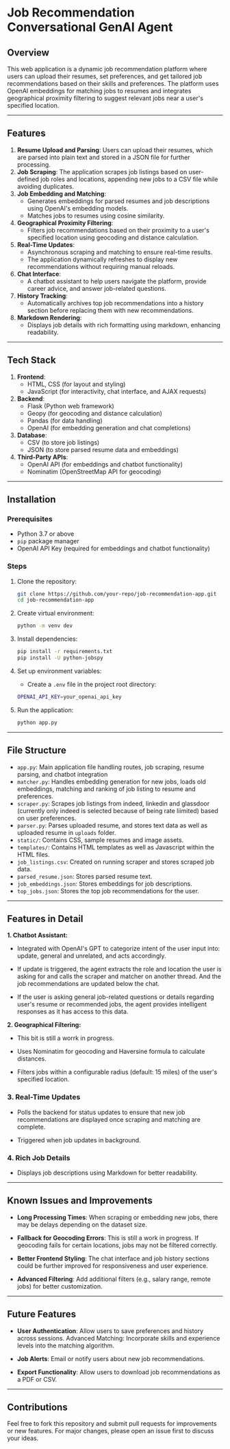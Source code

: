 # Job Recommendation Conversational GenAI Agent

## Overview

This web application is a dynamic job recommendation platform where users can upload their resumes, set preferences, and get tailored job recommendations based on their skills and preferences. The platform uses OpenAI embeddings for matching jobs to resumes and integrates geographical proximity filtering to suggest relevant jobs near a user's specified location.

---

## Features

1. **Resume Upload and Parsing**: Users can upload their resumes, which are parsed into plain text and stored in a JSON file for further processing.
2. **Job Scraping**: The application scrapes job listings based on user-defined job roles and locations, appending new jobs to a CSV file while avoiding duplicates.
3. **Job Embedding and Matching**:
   - Generates embeddings for parsed resumes and job descriptions using OpenAI's embedding models.
   - Matches jobs to resumes using cosine similarity.
4. **Geographical Proximity Filtering**:
   - Filters job recommendations based on their proximity to a user's specified location using geocoding and distance calculation.
5. **Real-Time Updates**:
   - Asynchronous scraping and matching to ensure real-time results.
   - The application dynamically refreshes to display new recommendations without requiring manual reloads.
6. **Chat Interface**:
   - A chatbot assistant to help users navigate the platform, provide career advice, and answer job-related questions.
7. **History Tracking**:
   - Automatically archives top job recommendations into a history section before replacing them with new recommendations.
8. **Markdown Rendering**:
   - Displays job details with rich formatting using markdown, enhancing readability.

---

## Tech Stack

1. **Frontend**:
   - HTML, CSS (for layout and styling)
   - JavaScript (for interactivity, chat interface, and AJAX requests)
2. **Backend**:
   - Flask (Python web framework)
   - Geopy (for geocoding and distance calculation)
   - Pandas (for data handling)
   - OpenAI (for embedding generation and chat completions)
3. **Database**:
   - CSV (to store job listings)
   - JSON (to store parsed resume data and embeddings)
4. **Third-Party APIs**:
   - OpenAI API (for embeddings and chatbot functionality)
   - Nominatim (OpenStreetMap API for geocoding)

---

## Installation

### Prerequisites

- Python 3.7 or above
- `pip` package manager
- OpenAI API Key (required for embeddings and chatbot functionality)

### Steps

1. Clone the repository:

   ```bash
   git clone https://github.com/your-repo/job-recommendation-app.git
   cd job-recommendation-app
   ```

2. Create virtual environment:

    ```bash
    python -m venv dev
    ```

3. Install dependencies:

    ```bash
    pip install -r requirements.txt
    pip install -U python-jobspy
    ```

4. Set up environment variables:
    - Create a `.env` file in the project root directory:

    ```bash
    OPENAI_API_KEY=your_openai_api_key
    ```

5. Run the application:

    ```bash
    python app.py
    ```

---

## File Structure

- `app.py`: Main application file handling routes, job scraping, resume parsing, and chatbot integration
- `matcher.py`: Handles embedding generation for new jobs, loads old embeddings, matching and ranking of job listing to resume and preferences.
- `scraper.py`: Scrapes job listings from indeed, linkedin and glassdoor (currently only indeed is selected because of being rate liimited) based on user preferences.
- `parser.py`: Parses uploaded resume, and stores text data as well as uploaded resume in `uploads` folder.
- `static/`: Contains CSS, sample resumes and image assets.
- `templates/`: Contains HTML templates as well as Javascript within the HTML files.
- `job_listings.csv`: Created on running scraper and stores scraped job data.
- `parsed_resume.json`: Stores parsed resume text.
- `job_embeddings.json`: Stores embeddings for job descriptions.
- `top_jobs.json`: Stores the top job recommendations for the user.

---

## Features in Detail

**1. Chatbot Assistant:**
- Integrated with OpenAI's GPT to categorize intent of the user input into: update, general and unrelated, and acts accordingly.

- If update is triggered, the agent extracts the role and location the user is asking for and calls the scraper and matcher on another thread. And the job recommendations are updated below the chat.
- If the user is asking general job-related questions or details regarding user's resume or recommended jobs, the agent provides intelligent responses as it has access to this data.

**2. Geographical Filtering:**
- This bit is still a worrk in progress.
- Uses Nominatim for geocoding and Haversine formula to calculate distances.

- Filters jobs within a configurable radius (default: 15 miles) of the user's specified location.

### 3. Real-Time Updates

- Polls the backend for status updates to ensure that new job recommendations are displayed once scraping and matching are complete.

- Triggered when job updates in background.

### 4. Rich Job Details

* Displays job descriptions using Markdown for better readability.

---

## Known Issues and Improvements

* **Long Processing Times**: When scraping or embedding new jobs, there may be delays depending on the dataset size.

- **Fallback for Geocoding Errors**: This is still a work in progress. If geocoding fails for certain locations, jobs may not be filtered correctly.

- **Better Frontend Styling**: The chat interface and job history sections could be further improved for responsiveness and user experience.
- **Advanced Filtering**: Add additional filters (e.g., salary range, remote jobs) for better customization.

---

## Future Features

* **User Authentication**: Allow users to save preferences and history across sessions.
Advanced Matching: Incorporate skills and experience levels into the matching algorithm.
- **Job Alerts**: Email or notify users about new job recommendations.

- **Export Functionality**: Allow users to download job recommendations as a PDF or CSV.

---

## Contributions

Feel free to fork this repository and submit pull requests for improvements or new features. For major changes, please open an issue first to discuss your ideas.
